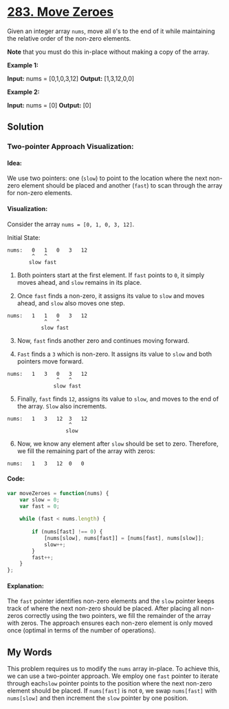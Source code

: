 
# [283. Move Zeroes](https://leetcode.com/problems/move-zeroes/)

Given an integer array `nums`, move all `0`'s to the end of it while maintaining the relative order of the non-zero elements.

**Note** that you must do this in-place without making a copy of the array.

**Example 1:**

**Input:** nums = [0,1,0,3,12]
**Output:** [1,3,12,0,0]

**Example 2:**

**Input:** nums = [0]
**Output:** [0]

## Solution

### Two-pointer Approach Visualization:

#### Idea:

We use two pointers: one (`slow`) to point to the location where the next non-zero element should be placed and another (`fast`) to scan through the array for non-zero elements.

#### Visualization:

Consider the array `nums = [0, 1, 0, 3, 12]`.

Initial State:
```
nums:   0   1   0   3   12
        ^   ^
       slow fast
```

1. Both pointers start at the first element. If `fast` points to `0`, it simply moves ahead, and `slow` remains in its place.

2. Once `fast` finds a non-zero, it assigns its value to `slow` and moves ahead, and `slow` also moves one step.
```
nums:   1   1   0   3   12
            ^   ^
           slow fast
```

3. Now, `fast` finds another zero and continues moving forward.

4. `Fast` finds a `3` which is non-zero. It assigns its value to `slow` and both pointers move forward.
```
nums:   1   3   0   3   12
                ^   ^
               slow fast
```

5. Finally, `fast` finds `12`, assigns its value to `slow`, and moves to the end of the array. `Slow` also increments.
```
nums:   1   3   12  3   12
                    ^   
                   slow
```

6. Now, we know any element after `slow` should be set to zero. Therefore, we fill the remaining part of the array with zeros:
```
nums:   1   3   12  0   0
```

#### Code:
```javascript
var moveZeroes = function(nums) {  
    var slow = 0;  
    var fast = 0;  
      
    while (fast < nums.length) {  
          
        if (nums[fast] !== 0) {  
            [nums[slow], nums[fast]] = [nums[fast], nums[slow]];  
            slow++;  
        }  
        fast++;  
    }  
};
```

#### Explanation:

The `fast` pointer identifies non-zero elements and the `slow` pointer keeps track of where the next non-zero should be placed. After placing all non-zeros correctly using the two pointers, we fill the remainder of the array with zeros. The approach ensures each non-zero element is only moved once (optimal in terms of the number of operations).

## My Words
This problem requires us to modify the `nums` array in-place. To achieve this, we can use a two-pointer approach. We employ one `fast` pointer to iterate through each`slow` pointer points to the position where the next non-zero element should be placed. If `nums[fast]` is not `0`, we swap `nums[fast]` with `nums[slow]` and then increment the `slow` pointer by one position.

